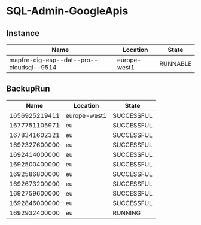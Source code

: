 # SQL-Admin-GoogleApis

## Instance

| Name                                     | Location     | State    |
| ---------------------------------------- | ------------ | -------- |
| mapfre-dig-esp--dat--pro--cloudsql--9514 | europe-west1 | RUNNABLE |

## BackupRun

| Name          | Location     | State      |
| ------------- | ------------ | ---------- |
| 1656925219411 | europe-west1 | SUCCESSFUL |
| 1677751105971 | eu           | SUCCESSFUL |
| 1678341602321 | eu           | SUCCESSFUL |
| 1692327600000 | eu           | SUCCESSFUL |
| 1692414000000 | eu           | SUCCESSFUL |
| 1692500400000 | eu           | SUCCESSFUL |
| 1692586800000 | eu           | SUCCESSFUL |
| 1692673200000 | eu           | SUCCESSFUL |
| 1692759600000 | eu           | SUCCESSFUL |
| 1692846000000 | eu           | SUCCESSFUL |
| 1692932400000 | eu           | RUNNING    |